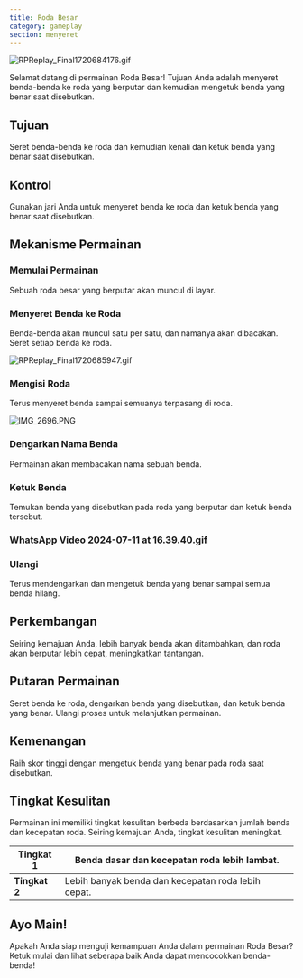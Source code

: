 ```yaml
---
title: Roda Besar
category: gameplay
section: menyeret
---
```

![RPReplay_Final1720684176.gif](https://help.studycat.com/hc/article_attachments/34931476777625)

Selamat datang di permainan Roda Besar! Tujuan Anda adalah menyeret benda-benda ke roda yang berputar dan kemudian mengetuk benda yang benar saat disebutkan.

## Tujuan

Seret benda-benda ke roda dan kemudian kenali dan ketuk benda yang benar saat disebutkan.

## Kontrol

Gunakan jari Anda untuk menyeret benda ke roda dan ketuk benda yang benar saat disebutkan.

## Mekanisme Permainan

### Memulai Permainan

Sebuah roda besar yang berputar akan muncul di layar.

### Menyeret Benda ke Roda

Benda-benda akan muncul satu per satu, dan namanya akan dibacakan. Seret setiap benda ke roda.

![RPReplay_Final1720685947.gif](https://help.studycat.com/hc/article_attachments/34932060072217)

### Mengisi Roda

Terus menyeret benda sampai semuanya terpasang di roda.

![IMG_2696.PNG](https://help.studycat.com/hc/article_attachments/34825529495577)

### Dengarkan Nama Benda

Permainan akan membacakan nama sebuah benda.

### Ketuk Benda

Temukan benda yang disebutkan pada roda yang berputar dan ketuk benda tersebut.

### WhatsApp Video 2024-07-11 at 16.39.40.gif

### Ulangi

Terus mendengarkan dan mengetuk benda yang benar sampai semua benda hilang.

## Perkembangan

Seiring kemajuan Anda, lebih banyak benda akan ditambahkan, dan roda akan berputar lebih cepat, meningkatkan tantangan.

## Putaran Permainan

Seret benda ke roda, dengarkan benda yang disebutkan, dan ketuk benda yang benar. Ulangi proses untuk melanjutkan permainan.

## Kemenangan

Raih skor tinggi dengan mengetuk benda yang benar pada roda saat disebutkan.

## Tingkat Kesulitan

Permainan ini memiliki tingkat kesulitan berbeda berdasarkan jumlah benda dan kecepatan roda. Seiring kemajuan Anda, tingkat kesulitan meningkat.

| **Tingkat 1** | Benda dasar dan kecepatan roda lebih lambat. |
| --- | --- |
| **Tingkat 2** | Lebih banyak benda dan kecepatan roda lebih cepat. |

## Ayo Main!

Apakah Anda siap menguji kemampuan Anda dalam permainan Roda Besar? Ketuk mulai dan lihat seberapa baik Anda dapat mencocokkan benda-benda!